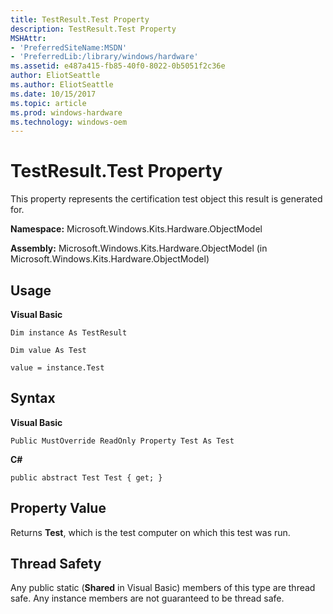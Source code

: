 ```yaml
---
title: TestResult.Test Property
description: TestResult.Test Property
MSHAttr:
- 'PreferredSiteName:MSDN'
- 'PreferredLib:/library/windows/hardware'
ms.assetid: e487a415-fb85-40f0-8022-0b5051f2c36e
author: EliotSeattle
ms.author: EliotSeattle
ms.date: 10/15/2017
ms.topic: article
ms.prod: windows-hardware
ms.technology: windows-oem
---
```


# TestResult.Test Property


This property represents the certification test object this result is generated for.

**Namespace:** Microsoft.Windows.Kits.Hardware.ObjectModel

**Assembly:** Microsoft.Windows.Kits.Hardware.ObjectModel (in Microsoft.Windows.Kits.Hardware.ObjectModel)

## <span id="Usage"></span><span id="usage"></span><span id="USAGE"></span>Usage


**Visual Basic**

`Dim instance As TestResult`

`Dim value As Test`

`value = instance.Test`

## <span id="Syntax"></span><span id="syntax"></span><span id="SYNTAX"></span>Syntax


**Visual Basic**

`Public MustOverride ReadOnly Property Test As Test`

**C#**

`public abstract Test Test { get; }`

## <span id="Property_Value"></span><span id="property_value"></span><span id="PROPERTY_VALUE"></span>Property Value


Returns **Test**, which is the test computer on which this test was run.

## <span id="Thread_Safety"></span><span id="thread_safety"></span><span id="THREAD_SAFETY"></span>Thread Safety


Any public static (**Shared** in Visual Basic) members of this type are thread safe. Any instance members are not guaranteed to be thread safe.

 

 






